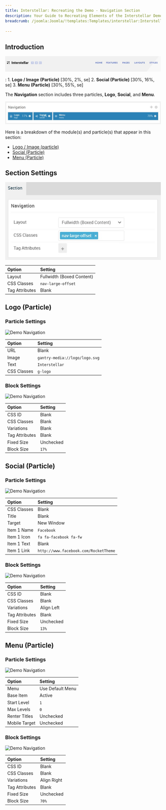 ```yaml
---
title: Interstellar: Recreating the Demo - Navigation Section
description: Your Guide to Recreating Elements of the Interstellar Demo for Joomla
breadcrumb: /joomla:Joomla/!templates:Templates/interstellar:Interstellar

---
```


## Introduction

![](assets/demo_1.jpeg)

:   1. **Logo / Image (Particle)** [30%, 2%, se]
    2. **Social (Particle)** [30%, 16%, se]
    3. **Menu (Particle)** [30%, 55%, se]

The **Navigation** section includes three particles, **Logo**, **Social**, and **Menu**.

![](assets/home_navigation.jpeg)

Here is a breakdown of the module(s) and particle(s) that appear in this section:

* [Logo / Image (particle)](#logo-(particle))
* [Social (Particle)](#social-(particle))
* [Menu (Particle)](#menu-(particle))

## Section Settings

![](assets/demo_navigation_settings.jpeg)

| Option           | Setting                   |
| :--------------- | :----------               |
| Layout           | Fullwidth (Boxed Content) |
| CSS Classes      | `nav-large-offset`        |
| Tag Attributes   | Blank                     |

## Logo (Particle)

### Particle Settings

![Demo Navigation](demo_navigation_1.jpeg)

| Option      | Setting                        |
| :-----      | :-----                         |
| URL         | Blank                          |
| Image       | `gantry-media://logo/logo.svg` |
| Text        | `Interstellar`                       |
| CSS Classes | `g-logo`                       |

### Block Settings

![Demo Navigation](demo_navigation_2.jpeg)

| Option         | Setting   |
| :-----         | :-----    |
| CSS ID         | Blank     |
| CSS Classes    | Blank     |
| Variations     | Blank     |
| Tag Attributes | Blank     |
| Fixed Size     | Unchecked |
| Block Size     | `17%`     |

## Social (Particle)

### Particle Settings

![Demo Navigation](demo_navigation_5.jpeg)

| Option      | Setting                               |
| :-----      | :-----                                |
| CSS Classes | Blank                                 |
| Title       | Blank                                 |
| Target      | New Window                            |
| Item 1 Name | `Facebook`                            |
| Item 1 Icon | `fa fa-facebook fa-fw`                |
| Item 1 Text | Blank                                 |
| Item 1 Link | `http://www.facebook.com/RocketTheme` |


### Block Settings

![Demo Navigation](demo_navigation_6.jpeg)

| Option         | Setting    |
| :-----         | :-----     |
| CSS ID         | Blank      |
| CSS Classes    | Blank      |
| Variations     | Align Left |
| Tag Attributes | Blank      |
| Fixed Size     | Unchecked  |
| Block Size     | `13%`      |

## Menu (Particle)

### Particle Settings

![Demo Navigation](demo_navigation_3.jpeg)

| Option        | Setting          |
| :-----        | :-----           |
| Menu          | Use Default Menu |
| Base Item     | Active           |
| Start Level   | `1`              |
| Max Levels    | `0`              |
| Renter Titles | Unchecked        |
| Mobile Target | Unchecked        |


### Block Settings

![Demo Navigation](demo_navigation_4.jpeg)

| Option         | Setting     |
| :-----         | :-----      |
| CSS ID         | Blank       |
| CSS Classes    | Blank       |
| Variations     | Align Right |
| Tag Attributes | Blank       |
| Fixed Size     | Unchecked   |
| Block Size     | `70%`       |